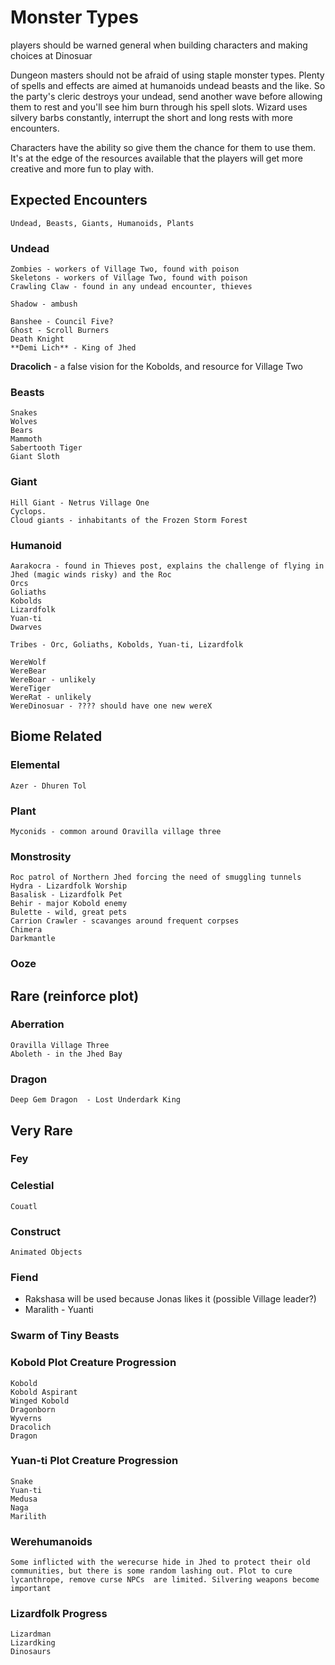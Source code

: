 # Monster Types

players should be warned general when building characters and making choices
at Dinosuar

Dungeon masters should not be afraid of using staple monster types. Plenty of spells and effects are aimed at humanoids undead beasts and the like. So the party's cleric destroys your undead, send another wave before allowing them to rest and you'll see him burn through his spell slots. Wizard uses silvery barbs constantly, interrupt the short and long rests with more encounters.

Characters have the ability so give them the chance for them to use them. It's at the edge of the resources available that the players will get more creative and more fun to play with.

## Expected Encounters

    Undead, Beasts, Giants, Humanoids, Plants
    
### Undead 
    
    Zombies - workers of Village Two, found with poison
    Skeletons - workers of Village Two, found with poison  
    Crawling Claw - found in any undead encounter, thieves
    
    Shadow - ambush
    
    Banshee - Council Five?
    Ghost - Scroll Burners
    Death Knight
    **Demi Lich** - King of Jhed
    
   **Dracolich** - a false vision for the Kobolds, and resource for Village Two
   
    
    

### Beasts

    Snakes
    Wolves
    Bears
    Mammoth
    Sabertooth Tiger
    Giant Sloth

### Giant
    
    Hill Giant - Netrus Village One
    Cyclops.
    Cloud giants - inhabitants of the Frozen Storm Forest

### Humanoid
    
    Aarakocra - found in Thieves post, explains the challenge of flying in Jhed (magic winds risky) and the Roc
    Orcs
    Goliaths
    Kobolds
    Lizardfolk
    Yuan-ti
    Dwarves
    
    Tribes - Orc, Goliaths, Kobolds, Yuan-ti, Lizardfolk

    WereWolf
    WereBear
    WereBoar - unlikely
    WereTiger
    WereRat - unlikely
    WereDinosuar - ???? should have one new wereX

## Biome Related

### Elemental
    Azer - Dhuren Tol

### Plant
    Myconids - common around Oravilla village three
### Monstrosity
    Roc patrol of Northern Jhed forcing the need of smuggling tunnels
    Hydra - Lizardfolk Worship
    Basalisk - Lizardfolk Pet
    Behir - major Kobold enemy
    Bulette - wild, great pets
    Carrion Crawler - scavanges around frequent corpses
    Chimera 
    Darkmantle
### Ooze



## Rare (reinforce plot)

### Aberration
    Oravilla Village Three
    Aboleth - in the Jhed Bay
    
### Dragon

    Deep Gem Dragon  - Lost Underdark King

## Very Rare

### Fey

### Celestial
    Couatl

### Construct
    Animated Objects

### Fiend

- Rakshasa will be used because Jonas likes it (possible Village leader?)
- Maralith - Yuanti

### Swarm of Tiny Beasts

### Kobold Plot Creature Progression
    Kobold
    Kobold Aspirant
    Winged Kobold
    Dragonborn
    Wyverns
    Dracolich
    Dragon

### Yuan-ti Plot Creature Progression
    Snake
    Yuan-ti
    Medusa
    Naga
    Marilith


### Werehumanoids
    Some inflicted with the werecurse hide in Jhed to protect their old communities, but there is some random lashing out. Plot to cure lycanthrope, remove curse NPCs  are limited. Silvering weapons become important
    
### Lizardfolk Progress
    Lizardman
    Lizardking
    Dinosaurs